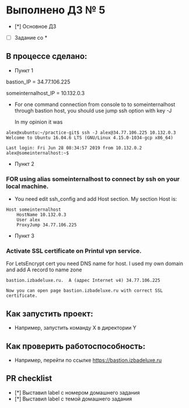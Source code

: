 # Выполнено ДЗ № 5

 - [*] Основное ДЗ
 - [ ] Задание со *

## В процессе сделано:
 - Пункт 1

 bastion_IP = 34.77.106.225

 someinternalhost_IP = 10.132.0.3

 - For one command connection from console to to someinternalhost through bastion host, you should use jump ssh option with key -J

     In my opinion it was

 ~~~
 alex@xubuntu:~/practice-git$ ssh -J alex@34.77.106.225 10.132.0.3
 Welcome to Ubuntu 16.04.6 LTS (GNU/Linux 4.15.0-1034-gcp x86_64)

 Last login: Fri Jun 28 08:34:57 2019 from 10.132.0.2
 alex@someinternalhost:~$
 ~~~

 - Пункт 2

 ### FOR using alias someinternalhost to connect by ssh on your local machine.

 - You need edit ssh_config and add Host section. My section Host is:

 ~~~
 Host someinternalhost
     HostName 10.132.0.3
     User alex
     ProxyJump 34.77.106.225
 ~~~
 -  Пункт 3

 ### Activate SSL certificate on Printul vpn service.

 For LetsEncrypt cert you need DNS name for host. I used my own domain and add A record to name zone

 ~~~
 bastion.izbadeluxe.ru.  A (адрес Internet v4) 34.77.106.225

 Now you can open page bastion.izbadeluxe.ru with correct SSL certificate.
 ~~~
## Как запустить проект:
 - Например, запустить команду X в директории Y

## Как проверить работоспособность:
 - Например, перейти по ссылке https://bastion.izbadeluxe.ru


## PR checklist
 - [*] Выставил label с номером домашнего задания
 - [*] Выставил label с темой домашнего задания
